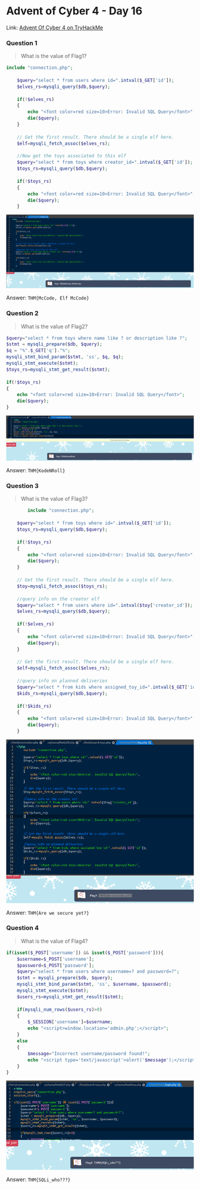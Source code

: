 # Advent of Cyber 4 - Day 16

Link: [Advent Of Cyber 4 on TryHackMe](https://tryhackme.com/room/adventofcyber4)

### Question 1

> What is the value of Flag1?

```php
include "connection.php";

	$query="select * from users where id=".intval($_GET['id']);
	$elves_rs=mysqli_query($db,$query);

	if(!$elves_rs)
	{
		echo "<font color=red size=10>Error: Invalid SQL Query</font>";
		die($query);
	}

	// Get the first result. There should be a single elf here.
	$elf=mysqli_fetch_assoc($elves_rs);

	//Now get the toys associated to this elf
	$query="select * from toys where creator_id=".intval($_GET['id']);
	$toys_rs=mysqli_query($db,$query);

	if(!$toys_rs)
	{
		echo "<font color=red size=10>Error: Invalid SQL Query</font>";
		die($query);
	}
```

![](https://github.com/AtomicMaya/knowledge-base/blob/main/writeup_resources/aoc4/day16/1.png?raw=true)

Answer: `THM{McCode, Elf McCode}`

### Question 2

> What is the value of Flag2?

```php
$query="select * from toys where name like ? or description like ?";
$stmt = mysqli_prepare($db, $query);
$q = "%".$_GET['q']."%";
mysqli_stmt_bind_param($stmt, 'ss', $q, $q);
mysqli_stmt_execute($stmt);
$toys_rs=mysqli_stmt_get_result($stmt);

if(!$toys_rs)
{
	echo "<font color=red size=10>Error: Invalid SQL Query</font>";
	die($query);
}
```

![](https://github.com/AtomicMaya/knowledge-base/blob/main/writeup_resources/aoc4/day16/2.png?raw=true)

Answer: `THM{KodeNRoll}`

### Question 3

> What is the value of Flag3?

```php
		include "connection.php";

	$query="select * from toys where id=".intval($_GET['id']);
	$toys_rs=mysqli_query($db,$query);

	if(!$toys_rs)
	{
		echo "<font color=red size=10>Error: Invalid SQL Query</font>";
		die($query);
	}

	// Get the first result. There should be a single elf here.
	$toy=mysqli_fetch_assoc($toys_rs);

	//query info on the creator elf
	$query="select * from users where id=".intval($toy['creator_id']);
	$elves_rs=mysqli_query($db,$query);

	if(!$elves_rs)
	{
		echo "<font color=red size=10>Error: Invalid SQL Query</font>";
		die($query);
	}

	// Get the first result. There should be a single elf here.
	$elf=mysqli_fetch_assoc($elves_rs);
	
	//query info on planned deliveries
	$query="select * from kids where assigned_toy_id=".intval($_GET['id']);
	$kids_rs=mysqli_query($db,$query);

	if(!$kids_rs)
	{
		echo "<font color=red size=10>Error: Invalid SQL Query</font>";
		die($query);
	}
```

![](https://github.com/AtomicMaya/knowledge-base/blob/main/writeup_resources/aoc4/day16/3.png?raw=true)

Answer: `THM{Are we secure yet?}`

### Question 4

> What is the value of Flag4?

```php
if(isset($_POST['username']) && isset($_POST['password'])){
	$username=$_POST['username'];
	$password=$_POST['password'];
	$query="select * from users where username=? and password=?";
	$stmt = mysqli_prepare($db, $query);
	mysqli_stmt_bind_param($stmt, 'ss', $username, $password);
	mysqli_stmt_execute($stmt);
	$users_rs=mysqli_stmt_get_result($stmt);
	
	if(mysqli_num_rows($users_rs)>0)
	{
		$_SESSION['username']=$username;
		echo "<script>window.location='admin.php';</script>";
	}
	else
	{
		$message="Incorrect username/password found!";
		echo "<script type='text/javascript'>alert('$message');</script>";
	}
}
```

![](https://github.com/AtomicMaya/knowledge-base/blob/main/writeup_resources/aoc4/day16/4.png?raw=true)

Answer: `THM{SQLi_who???}`
